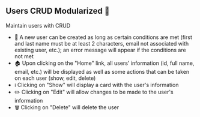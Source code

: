## Users CRUD Modularized 👤

Maintain users with CRUD
- 👤 A new user can be created as long as certain conditions are met (first and last name must be at least 2 characters, email not associated with existing user, etc.); an error message will appear if the conditions are not met
- 🏠 Upon clicking on the "Home" link, all users' information (id, full name, email, etc.) will be displayed as well as some actions that can be taken on each user (show, edit, delete)
- ℹ️ Clicking on "Show" will display a card with the user's information
- ✏️ Clicking on "Edit" will allow changes to be made to the user's information
- 🗑️ Clicking on "Delete" will delete the user

